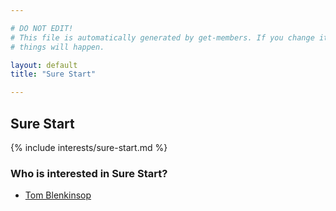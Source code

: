 ```yaml
---

# DO NOT EDIT!
# This file is automatically generated by get-members. If you change it, bad
# things will happen.

layout: default
title: "Sure Start"

---
```


## Sure Start

{% include interests/sure-start.md %}

### Who is interested in Sure Start?


* [Tom Blenkinsop](/members/tom-blenkinsop.html)
